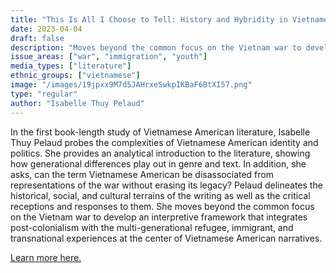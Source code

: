 ```yaml
---
title: "This Is All I Choose to Tell: History and Hybridity in Vietnamese American Literature"
date: 2023-04-04
draft: false
description: "Moves beyond the common focus on the Vietnam war to develop an interpretive framework that integrates post-colonialism with the multi-generational refugee, immigrant, and transnational experiences at the center of Vietnamese American narratives."
issue_areas: ["war", "immigration", "youth"]
media_types: ["literature"]
ethnic_groups: ["vietnamese"]
image: "/images/19jpxx9M7d5JAHrxeSwkpIKBaF6BtXI57.png"
type: "regular"
author: "Isabelle Thuy Pelaud"
---
```


In the first book-length study of Vietnamese American literature, Isabelle Thuy Pelaud probes the complexities of Vietnamese American identity and politics. She provides an analytical introduction to the literature, showing how generational differences play out in genre and text. In addition, she asks, can the term Vietnamese American be disassociated from representations of the war without erasing its legacy? Pelaud delineates the historical, social, and cultural terrains of the writing as well as the critical receptions and responses to them. She moves beyond the common focus on the Vietnam war to develop an interpretive framework that integrates post-colonialism with the multi-generational refugee, immigrant, and transnational experiences at the center of Vietnamese American narratives.



[Learn more here.](https://muse.jhu.edu/book/1293/)
